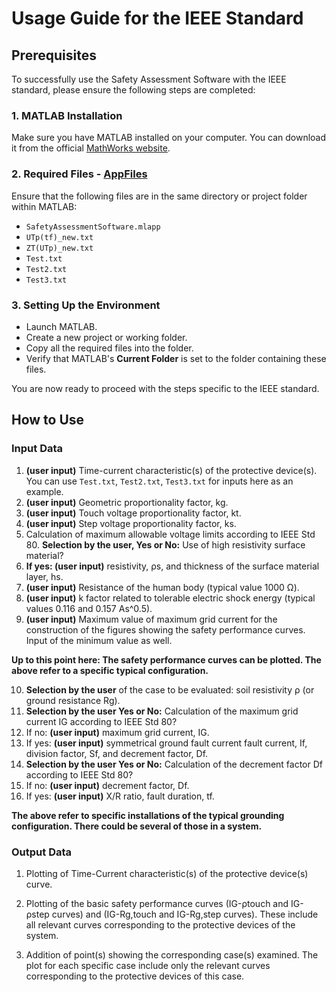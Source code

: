 # Usage Guide for the IEEE Standard

## Prerequisites

To successfully use the Safety Assessment Software with the IEEE standard, please ensure the following steps are completed:

### 1. MATLAB Installation
Make sure you have MATLAB installed on your computer. You can download it from the official [MathWorks website](https://www.mathworks.com/products/matlab.html).

### 2. Required Files - [AppFiles](../AppFiles/)
Ensure that the following files are in the same directory or project folder within MATLAB:
- `SafetyAssessmentSoftware.mlapp`
- `UTp(tf)_new.txt`
- `ZT(UTp)_new.txt`
- `Test.txt`
- `Test2.txt`
- `Test3.txt`

### 3. Setting Up the Environment
- Launch MATLAB.
- Create a new project or working folder.
- Copy all the required files into the folder.
- Verify that MATLAB's **Current Folder** is set to the folder containing these files.

You are now ready to proceed with the steps specific to the IEEE standard.

## How to Use
### Input Data

1. **(user input)** Time-current characteristic(s) of the protective device(s). You can use `Test.txt`, `Test2.txt`, `Test3.txt` for inputs here as an example.
2. **(user input)** Geometric proportionality factor, kg.
3. **(user input)** Touch voltage proportionality factor, kt.
4. **(user input)** Step voltage proportionality factor, ks.
5. Calculation of maximum allowable voltage limits according to IEEE Std 80. **Selection by the user, Yes or No:** Use of high resistivity surface material?
6. **If yes: (user input)** resistivity, ρs, and thickness of the surface material layer, hs.
7. **(user input)** Resistance of the human body (typical value 1000 Ω).
8. **(user input)** k factor related to tolerable electric shock energy (typical values 0.116 and 0.157 As^0.5).
9. **(user input)** Maximum value of maximum grid current for the construction of the figures showing the safety performance curves. Input of the minimum value as well.

**Up to this point here: The safety performance curves can be plotted.
The above refer to a specific typical configuration.**

10. **Selection by the user** of the case to be evaluated: soil resistivity ρ (or ground resistance Rg).
11. **Selection by the user Yes or No:** Calculation of the maximum grid current IG according to IEEE Std 80?
12. If no: **(user input)** maximum grid current, IG.
13. If yes: **(user input)** symmetrical ground fault current fault current, If, division factor, Sf, and decrement factor, Df.
14. **Selection by the user Yes or No:** Calculation of the decrement factor Df according to IEEE Std 80?
15. If no: **(user input)** decrement factor, Df.
16. If yes: **(user input)** X/R ratio, fault duration, tf.

**The above refer to specific installations of the typical grounding configuration. 
There could be several of those in a system.** 


### Output Data
1. Plotting of Time-Current characteristic(s) of the protective device(s) curve.

2. Plotting of the basic safety performance curves (IG-ρtouch and IG-ρstep curves) and (IG-Rg,touch and IG-Rg,step curves). These include all relevant curves corresponding to the protective devices of the system.

3. Addition of point(s) showing the corresponding case(s) examined. The plot for each specific case include only the relevant curves corresponding to the protective devices of this case.

